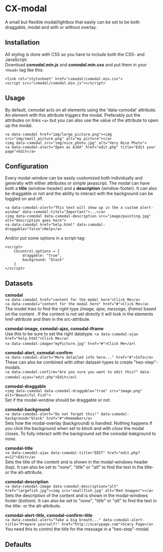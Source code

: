 # CX-modal
A small but flexible modal/lightbox that easily can be set to be both draggable, modal and with or without overlay.


## Installation
All styling is done with CSS so you have to include both the CSS- and JavaScript.\
Download _**cxmodal.min.js**_ and _**cxmodal.min.css**_ and put them in your `<head>` tag like this:

    <link rel="stylesheet" href="cxmodal/cxmodal.min.css">
    <script src="cxmodal/cxmodal.min.js"></script>`


## Usage
By default, cxmodal acts on all elements using the 'data-cxmodal' attribute. An element with this attribute triggers the modal. Preferably put the attributes on links `<a>` but you can also use the value of the attribute to open up the modal.

    <a data-cxmodal href="img/large_picture.png"><img src="img/small_picture.png" alt="my picture"></a>
    <img data-cxmodal src="img/nice_photo.jpg" alt="Very Nice Photo">
    <a data-cxmodal-alert="Open as AJAX" href="edit.php" title="Edit your page">Edit</a>

## Configuration
Every modal-window can be easily customized both individually and generally with either attributes or simple javascript. The modal can have both a **title** (window-header) and a **description** (window-footer). It can also be draggable or not and the ability to interact with the background can be toggled on and off.

    <a data-cxmodal-alert="This text will show up in the a custom alert-window" data-cxmodal-titel="Important">...</a>
    <img data-cxmodal data-cxmodal-description src="image/painting.jpg" alt="description goes here">
    <a data-cxmodal href="help.html" data-cxmodal-draggable="false">Help</a>
    
And/or put some options in a script-tag:

    <script>
        CXcontrol.options = {
            draggable: "true",
            background: "block"
        }
    </script>
    
    
## Datasets
**cxmodal**\
`<a data-cxmodal href="content for the modal here">Click Me</a>`\
`<a data-cxmodal="content for the modal here" href="#">Click Me</a>`\
The model tries to find the right type _(image, ajax, message, iframe)_ based on the content . If the content is not set directly it will look in the elements href-attribute and then in the src-attribute.

**cxmodal-image, cxmodal-ajax, cxmodal-iframe**\
Use this to be sure to set the right datatype.
`<a data-cxmodal-ajax href="help.html">Click Me</a>`\
`<a data-cxmodal-image="myPicture.jpg" href="#">Click Me</a>`\

**cxmodal-alert, cxmodal-confirm**\
`<a data-cxmodal-alert="More detailed info here..." href="#">Info</a>`\
These can also be combined with other dataset-types to create "two-step"-modals.\
`<a data-cxmodal-confirm="Are you sure you want to edit this?" data-cxmodal-ajax="edit.php">Edit</a>`\

**cxmodal-draggable**\
`<img data-cxmodal data-cxmodal-draggable="true" src="image.png" alt="Beautiful Fish">`\
Set if the modal-window should be draggable or not.

**cxmodal-background**\
`<a data-cxmodal-alert="Do not forget this!" data-cxmodal-background="block" href="#">Remember</a>`\
Sets how the modal-overlay (background) is handled. Nothing happens if you click the background when set to _block_ and with _close_ the modal closes. To fully interact with the background set the cxmodal-bakground to _none_.

**cxmodal-title**\
`<a data-cxmodal-ajax data-cxmodal-title="EDIT" href="edit.php?e=12">Edit</a>`\
Sets the title of the content and is shown in the modal-windows header (top). It can also be set to "_none_", "_title_" or "_alt_" to find the text in the title- or the alt-attribute.

**cxmodal-description**\
`<a data-cxmodal-image data-cxmodal-description="alt" href="largefish.jpg"><img src="smallfish.jpg" alt="Red Snapper"></a>`\
Sets the description of the content and is shown in the modal-windows footer (bottom). It can also be set to "_none_", "_title_" or "_alt_" to find the text in the title- or the alt-attribute.

**cxmodal-alert-title, cxmodal-confirm-title**\
`<a data-cxmodal-alert="Take a big breath..." data-cxmodal-alert-title="Prepare yourself!" href="http://scarypage.com">Scary Page</a>`\
You need this to control the title for the message in a "two-step"-modal.

## Defaults
    
